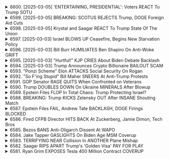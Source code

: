 <details>
<summary>6600. [2025-03-05] 'ENTERTAINING, PRESIDENTIAL': Voters REACT To Trump SOTU</summary><br>

<a href="https://www.youtube.com/watch?v=KOBZKVR3JoI" target="_blank">
    <img src="https://img.youtube.com/vi/KOBZKVR3JoI/maxresdefault.jpg" 
        alt="[Youtube]" width="200">
</a>

# 'ENTERTAINING, PRESIDENTIAL': Voters REACT To Trump SOTU

### 1. 政治環境與兩黨動態
- **共和黨支持**：共和黨對特朗普的支持仍然強勁，尤其是在選舉勝負方面。
- **民主黨策略**：民主黨急需集中精力於選舉策略，而非過去的理論辯論。

### 2. 特朗普的政治風格
- **選舉演講特質**：特朗普首次一般教書演說更接近選舉式演講，強調勝利與掌握權力。
- **角色定位**：他被批評為未能完全承擔總統職責，更多時候是他個人的表現。

### 3. 遊戲規則與政治現實
- **遊戲規則重要性**：特朗普成功避免了多項主要批評，歸功於他的娛樂性和政治策略。
- **媒體影響力**：媒體分化明顯，FOX新聞等平臺支持共和黨立場，其他媒體則持反對態度。

### 4. 經濟與社會議題
- **經濟表現**：特朗普政府的經濟政策受到部分羣體歡迎，但亦有批評聲音。
- **社會分歧**：政治化現象加劇，導致美國社會進一步分化。

### 5. 媒體與輿論反應
- **保守媒體支持**：FOX新聞等保守派媒體持續為特朗普背書。
- **主流媒體批評**：多數主流媒體對特朗普政府持批判態度。

### 6. 將來展望
- **選舉勝負關鍵**：民主黨需聚焦於如何打敗特朗普，而非過去的政治理論。
- **政治生態改變**：未來美國政治可能更趨向於 partyism（派系政治），兩黨鬥爭加劇。

### 7. 網路與社會媒體影響
- **Twitter的作用**：特朗普善用Twitter直接與支持者溝通，塑造個人形象。
- **輿論操控**：社交媒體在信息傳播中扮演重要角色，影響選民判斷。

### 8. 獨立派的影響力
- **獨立選民搖擺**：雖然特朗普吸引了不少保守選民，但仍有部份獨立派搖擺選民需爭取。
- **政治動員**：如何有效動員支持者是未來選戰的關鍵。

### 9. 其他觀察點
- **政府效率**：行政部門與立法部門的合作程度將影響政策實施效果。
- **司法介入**：最高法院在未來可能成為政治鬥爭焦點之一。

---

以上整理涵蓋了文章中主要的政治、經濟、媒體及社會層面的討論，並強調了特朗普政府的特性及其對美國政治生態的影響。
</details>

<details>
<summary>6599. [2025-03-05] BREAKING: SCOTUS REJECTS Trump, DOGE Foreign Aid Cuts</summary><br>

<a href="https://www.youtube.com/watch?v=1TrLAzachVo" target="_blank">
    <img src="https://img.youtube.com/vi/1TrLAzachVo/maxresdefault.jpg" 
        alt="[Youtube]" width="200">
</a>

# BREAKING: SCOTUS REJECTS Trump, DOGE Foreign Aid Cuts

### 最高法院裁決：阻止行政命令關閉邊境

1. **案件背景**  
   - 美國政府試圖通過行政命令關閉邊境，以應對非法移民和毒品走私問題。
   - 裁決涉及美國海關與邊境保護局（CBP）對南部邊界的管理權限。

2. **法院裁決內容**  
   - 法院裁定行政命令違反了《	border	Crossing	Improvement	Act》的法律要求。
   - 行政命令未能確保旅客和貨物的基本處理程序，損害了美國的經濟利益。
   - 法院指出，關閉邊境可能影響到合法旅行和貿易，超出行政權力範圍。

3. **影響與後續發展**  
   - 此裁決對特朗普政府的移民政策構成重大打擊。
   - 可能導致政府重新審視並調整其邊境管理策略。
   - 獨立機構如海關將需確保符合法定程序和標準。

4. **邊境管理的法律框架**  
   - 根據《	border	Crossing	Improvement	Act》，邊境關閉必須基於明確的國家安全威脅，並經過國會批准。
   - 法院強調，任何行政措施都不得忽視經濟和社會影響。

5. **政策實施的限制**  
   - 行政命令在缺乏充分法律依據和程序保障時，可能被司法機構撤銷。
   - 政府需平衡移民控制與合法旅行、貿易之間的關係。

6. **市場反應**  
   - 股市反應平穩，顯示投資者對長期經濟影響持觀望態度。
   - 特別是對邊境政策調整可能導致的供應鏈中斷有所顧慮。

7. **獨立媒體的角色**  
   - 獨立メディア如Breaking Points TV提供客觀報道，幫助公衆理解複雜政經議題。
   - 通過免費訂閱BreakingPoints.com，觀衆可獲取每日更新節目，支持獨立 journalism。
</details>

<details>
<summary>6598. [2025-03-05] Krystal and Saagar REACT To Trump State Of The Union</summary><br>

<a href="https://www.youtube.com/watch?v=DTCqfE8GdDw" target="_blank">
    <img src="https://img.youtube.com/vi/DTCqfE8GdDw/maxresdefault.jpg" 
        alt="[Youtube]" width="200">
</a>

# Krystal and Saagar REACT To Trump State Of The Union

### 重點整理

#### 主要事件與發展
1. **美國國情諮文演說**：
   - 每年一度的國情諮文是國會議事堂中最重要的政治活動之一，吸引衆多媒體關注。
   - 觀衆規模龐大，被視爲國家團結的重要象徵。

2. **政治人物動態**：
   - 特別節目嘉賓包括：
     * **Adam Hamway**：曾作爲《Doctor Who》中的Benjen Stark出現，並因在加沙地區的工作受到關注。
     * **Tami Duckworth**：伊利諾伊州民主黨衆議員，曾被救於墜機事件並兩次阻止以色列對加沙的軍事行動。

#### 重要政策與社會影響
1. **政策討論焦點**：
   - 包括削減社會福利、醫療補助和稅收等議題，這些政策普遍不受歡迎。
   - 美國從格陵蘭撤軍和對中東問題的處理也引發爭議。

2. **政治氛圍與公衆反應**：
   - 儘管特朗普的支持率較低，但他的出現仍能吸引大量觀衆。
   - 公衆對國情諮文的態度反映了對現狀的不滿和對未來的期望。

#### 未來展望
1. **選舉前的輿論動向**：
   - 民主黨在中期選舉中的優勢可能延續，顯示公衆對共和黨政策的不滿。
   - 儘管如此，政治格局的變化仍需時間來觀察其深遠影響。

2. **媒體與獨立聲音**：
   - 強調支持獨立媒體的重要性，鼓勵觀衆通過訂閱Breaking Points TV等方式獲取更多內容。

### 結論
美國的政治生態正在經歷深刻變化，公衆對現狀的不滿可能推動未來的選舉結果。儘管國情諮文等傳統政治活動仍吸引關注，但其背後反映的社會和政策問題值得深入探討。
</details>

<details>
<summary>6597. [2025-03-03] Israel BLOWS UP Ceasefire, Begins New Starvation Policy</summary><br>

<a href="https://www.youtube.com/watch?v=bTtp5vkZr2Y" target="_blank">
    <img src="https://img.youtube.com/vi/bTtp5vkZr2Y/maxresdefault.jpg" 
        alt="[Youtube]" width="200">
</a>

# Israel BLOWS UP Ceasefire, Begins New Starvation Policy

### 重點整理

#### 1. 中東局勢與以色列政策

- **以色列的擴張行爲**：
  - 佔領敘利亞部分地區，並威脅展開全面戰爭。
  - 在約旦河西岸採取軍事行動，強制驅逐居民並破壞家園。

- **美國的支持**：
  - 前國務卿馬爾科·魯比奧繞過國會，批准向以色列提供40億美元的武器系統和裝甲推土機。
  - 美國政府默許以色列繼續軍事行動，支持其在該地區的擴張政策。

#### 2. 軍事行動與人道影響

- **針對敘利亞**：
  - 敘利亞軍隊在首都大馬士革南部駐紮受阻，顯示以色列對該地區控制力的增強。
  - 敘利亞90%地區受影響，包括賈尼恩難民 camp及周邊區域。

- **對黎巴嫩的影響**：
  - 以色列持續佔領黎巴嫩境內5個據點，威脅進一步擴張。

- **加沙地帶的人道危機**：
  - 以軍威脅在齋月期間切斷加沙的電力和水資源供應，加劇當地居民困境。
  - 利用美國支持的「正當性」，掩蓋對停戰協議的違反行爲。

#### 3. 美國政策與中東盟友的角色

- **特朗普政府的影響**：
  - 其中東政策被認爲激進且不穩定，可能在無意中影響當前局勢。

- **拜登與哈裏斯政府的責任**：
  - 在任期間未能停止衝突，導致目前的戰爭持續。
  - 希望特朗普意外幹預以終止戰爭。

#### 4. 獨立媒體的重要性

- **信息傳播的角色**：
  - 主流媒體以外的信息來源提供了更全面的視角，尤其是在報道如約旦河西岸等地的真實情況方面。

- **社區的支持與合作**：
  - 獨立媒體的努力得到了廣泛認可和感謝，被視爲揭露真相的重要力量。
  - 呼籲更多人關注並支持獨立媒體，共同維護信息自由。
</details>

<details>
<summary>6596. [2025-03-03] Bill Burr HUMILIATES Ben Shapiro On Anti-Woke GRIFT</summary><br>

<a href="https://www.youtube.com/watch?v=qg4yy2A2PiI" target="_blank">
    <img src="https://img.youtube.com/vi/qg4yy2A2PiI/maxresdefault.jpg" 
        alt="[Youtube]" width="200">
</a>

# Bill Burr HUMILIATES Ben Shapiro On Anti-Woke GRIFT

### 一、文章主要內容概述  
1. **核心思想**：強調比利時喜劇演員比利·巴爾（Bill Bar）的幽默風格及其在批評權力和企業制度方面的影響。  
2. **主題**：探討美國醫療制度、企業結構以及政治腐敗問題，並呼籲反對 cancel culture 和/media 的操控。  

### 二、比利·巴爾的特色與影響力  
1. **幽默風格**：  
   - 經典的喜劇形式，融合文化批評和諷刺。  
   - 擅長以普通人的方式表達，類似於街頭對話，具有親和力。  

2. **政治批評**：  
   - 直接挑戰權力結構，尤其是針對媒體操控、企業腐敗和政府不公。  
   - 以醫療制度為例，批評美國企業剝削民眾的問題。  

3. **文化反叛**：  
   - 反對 cancel culture 和政治 correctness，呼應右翼思想。  
   - 提倡自由言論，強調普通人的情感和怒火。  

### 三、文章的主要觀點  
1. **醫療制度批評**：  
   - 論述美國醫療制度的問題，認為民眾本能地感到被騙和不滿。  
   - 強調醫藥產業剝削民眾，並導致財富集中於少數人手中。  

2. **企業結構腐敗**：  
   - 指出美國企業結構的問題，民眾感知到自己被剝削。  
   - 聯繫到 Occupy Wall Street 鐵柱運動，強調反抗的必要性。  

3. **メディアの影響力**：  
   - 批評媒體如何塑造殉教者形象，忽略更廣泛的行業問題。  
   - 提出比利·巴爾的看法，認為媒體操控信息令人憤怒。  

4. **イスラエル政策批評**：  
   - 指出美國政府（如特朗普政權）支持以色列對加沙區實施限制，包括人道援助和水供給中斷。  

### 四、文章的結論與呼籲  
1. **比利·巴爾的重要性**：  
   - 看作是文化批評的典範，具有強大的影響力和號召力。  

2. **媒體與政治的反思**：  
   - 警示媒體操控和政治不公的危害，呼籲更多人關注並反對。  

3. **行動呼籲**：  
   - 鼓勵觀眾點擊「贊」、留言，幫助擴大節目影響力。  
   - 提供.breakingpoints.com的鏈接，號召支持獨立媒體。
</details>

<details>
<summary>6595. [2025-03-03] "Hurtful!" KJP CRIES About Biden Debate Backlash</summary><br>

<a href="https://www.youtube.com/watch?v=aSW-p52XXV4" target="_blank">
    <img src="https://img.youtube.com/vi/aSW-p52XXV4/maxresdefault.jpg" 
        alt="[Youtube]" width="200">
</a>

# "Hurtful!" KJP CRIES About Biden Debate Backlash

### 要點整理：

#### 1. **核心主題**
   - 文章圍繞著美國政治生態中的寄贈者與小口徑捐助者在政壇上的影響力展開討論。

#### 2. **主要內容**
   - **高層寄贈者的影響**：
     - 羅素灣（Jeff Bezos）、祖克柏格（Mark Zuckerberg）等巨擘企業家被視為oliberal（自由派）身份 Rahmen（框架）的擁護者。
     - 這些寄贈者企圖利用文化問題作為Trojan Horse，以支持寡頭政治的議程。

   - **右翼政黨的文化戰略**：
     - 右翼力量開始接受並依附於保守文化的符號與價值觀。
     - 例如，馬克·安德烈森（Marc Andreessen）與喬．羅根（Joe Rogan）合作，反對金融消費者保護局（CFPB），利用文化問題推動政治議程。

   - **伯尼·桑德斯的支持羣體**：
     - 桑德斯在2016年和2020年的總統選舉中成功地吸引了大量小口徑捐助者。
     - 他的支持者多數來自沃爾瑪、亞馬遜和星巴克等大公司的勞工階級，這些羣體的優先事項往往被忽略。

   - **寄贈者的視野局限**：
     - 寄贈者們深信自己才是真正理解美國脈動的人。
     - 他們認為シリコンバレー與華爾街的富人こそがアメリカ労働階級の聲を聞くべき存在だと錯覚している。

#### 3. **文化戰爭的影響**
   - 左翼與右翼皆利用文化問題來激化政治對立。
   - 右翼以「取消文化」為名，削弱自由派的信任與立場。

#### 4. **寄贈者的策略變化**
   - 對於寡頭政治的支持，寄贈者開始轉向右翼的文化符號，以掩蓋其真正的政治經濟利益。

#### 5. **結論性看法**
   - 寄贈者們的行為看似瘋狂且不誠實，但其實是對自身利益的最佳保護。
   - 他們深陷於自己所營造的泡沫中，相信自己的立場正確無誤。
</details>

<details>
<summary>6594. [2025-03-03] Trump Announces Crypto Billionaire BAILOUT SCAM</summary><br>

<a href="https://www.youtube.com/watch?v=uHvydQFSMtc" target="_blank">
    <img src="https://img.youtube.com/vi/uHvydQFSMtc/maxresdefault.jpg" 
        alt="[Youtube]" width="200">
</a>

# Trump Announces Crypto Billionaire BAILOUT SCAM

### 主要主題

1. **トランプ政権の金銭的な利益と政府資金の不正利用**
2. **暗號通貨긱ェームと政治的影響力の行使**
3. **トランプとイーロン・マスクとの関係性と共通の目的**

### 關鍵點與分析

1. **トランプ政権の金銭的な利益**
   - トランプは、匿名の大富豪や暗號通貨の投資家たちから多額の資金を集め、自身の純資産を拡大。
   - 政府が暗號通貨に関連する規制緩和を行い、トランプの家族や支持者たちはこの機會を利用して利益を上げた。
   - これらの資金は、政治的影響力維持や選挙キャンペーンに費やされた可能性がある。

2. **暗號通貨긱ェームと政治的影響力**
   - 特定の暗號通貨（例: トランプコイン）が大富豪たちから多額の資金を集め、その一部はトランプのポケットに入る。
   - 政府の規制や政策がこれらのプロジェクトに有利になり、結果的にトランプとその支持者たちは莫大な利益を享受。
   - これにより、政府が國民の金を奪い、少數の大富豪のためになっているとの批判が出る。

3. **トランプとイーロン・マスクの関係**
   - 両者は共に、政府から利益を搾取し、自身や仲間たちの目的達成に注力。
   - 公金不正利用が彼らのつなぎ紐となっており、この點で共通のコミットメントがある。
   - 儘管トランプは歴史的評価にこだわり、世論調査や選挙キャンペーンに重點を置いているが、イーロン・マスクほど注目を集めているわけではない。

### 推論與建議

1. **推論**
   - トランプ政権下での暗號通貨붐は、少數の億萬長者と政治家による利益쏠림現象を反映している。
   - 政府の規制や政策が特定のプロジェクトに有利になることで、民主主義の腐敗を招いている可能性がある。

2. **建議**
   - 暗號通貨に関連する規制を見直し、透明性と公平性を向上させるべき。
   - 政治家と財界との資金的なつながりを厳しく監視し、公金の不正利用を防止するための制度を強化すべき。
   - 大衆に向けた情報公開を徹底し、政治的影響力の集中や利益쏠림現象に対する批判をorary受けないように努めるべき。
</details>

<details>
<summary>6593. "Ponzi Scheme" Elon ATTACKS Social Security On Rogan</summary><br>

<a href="https://www.youtube.com/watch?v=kvRC0zuY_YE" target="_blank">
    <img src="https://img.youtube.com/vi/kvRC0zuY_YE/maxresdefault.jpg" 
        alt="[Youtube]" width="200">
</a>

# "Ponzi Scheme" Elon ATTACKS Social Security On Rogan


</details>

<details>
<summary>6592. "So F'ing Stupid" Bill Maher SNEERS At Anti-Trump Protests</summary><br>

<a href="https://www.youtube.com/watch?v=8Eu_D6muUMw" target="_blank">
    <img src="https://img.youtube.com/vi/8Eu_D6muUMw/maxresdefault.jpg" 
        alt="[Youtube]" width="200">
</a>

# "So F'ing Stupid" Bill Maher SNEERS At Anti-Trump Protests


</details>

<details>
<summary>6591. GOP Senator RAGE QUITS When Confronted on Veterans</summary><br>

<a href="https://www.youtube.com/watch?v=y_YhFOK0WjA" target="_blank">
    <img src="https://img.youtube.com/vi/y_YhFOK0WjA/maxresdefault.jpg" 
        alt="[Youtube]" width="200">
</a>

# GOP Senator RAGE QUITS When Confronted on Veterans


</details>

<details>
<summary>6590. Trump DOUBLES DOWN On Ukraine MINERALS After Blowup</summary><br>

<a href="https://www.youtube.com/watch?v=2KDpGyhnfiw" target="_blank">
    <img src="https://img.youtube.com/vi/2KDpGyhnfiw/maxresdefault.jpg" 
        alt="[Youtube]" width="200">
</a>

# Trump DOUBLES DOWN On Ukraine MINERALS After Blowup


</details>

<details>
<summary>6589. Epstein Files FLOP In Total Chaos: Trump Protecting Israel?</summary><br>

<a href="https://www.youtube.com/watch?v=1fJ7Zm-BsPQ" target="_blank">
    <img src="https://img.youtube.com/vi/1fJ7Zm-BsPQ/maxresdefault.jpg" 
        alt="[Youtube]" width="200">
</a>

# Epstein Files FLOP In Total Chaos: Trump Protecting Israel?


</details>

<details>
<summary>6588. BREAKING: Trump KICKS Zelensky OUT After INSANE Shouting Match</summary><br>

<a href="https://www.youtube.com/watch?v=QjnNbvPIEOI" target="_blank">
    <img src="https://img.youtube.com/vi/QjnNbvPIEOI/maxresdefault.jpg" 
        alt="[Youtube]" width="200">
</a>

# BREAKING: Trump KICKS Zelensky OUT After INSANE Shouting Match


</details>

<details>
<summary>6587. Epstein Files FAIL, Andrew Tate BACKLASH, DOGE Firings BLOCKED</summary><br>

<a href="https://www.youtube.com/watch?v=oOVn6YBZrpQ" target="_blank">
    <img src="https://img.youtube.com/vi/oOVn6YBZrpQ/maxresdefault.jpg" 
        alt="[Youtube]" width="200">
</a>

# Epstein Files FAIL, Andrew Tate BACKLASH, DOGE Firings BLOCKED


</details>

<details>
<summary>6586. Fired CFPB Director HITS BACK At Zuckerberg, Jamie Dimon, Tech Bros</summary><br>

<a href="https://www.youtube.com/watch?v=7jWS9gq5xMw" target="_blank">
    <img src="https://img.youtube.com/vi/7jWS9gq5xMw/maxresdefault.jpg" 
        alt="[Youtube]" width="200">
</a>

# Fired CFPB Director HITS BACK At Zuckerberg, Jamie Dimon, Tech Bros


</details>

<details>
<summary>6585. Bezos BANS Anti-Oligarch Dissent At WAPO</summary><br>

<a href="https://www.youtube.com/watch?v=1JBjZiq3l9w" target="_blank">
    <img src="https://img.youtube.com/vi/1JBjZiq3l9w/maxresdefault.jpg" 
        alt="[Youtube]" width="200">
</a>

# Bezos BANS Anti-Oligarch Dissent At WAPO


</details>

<details>
<summary>6584. Jake Tapper GASLIGHTS On Biden Age MSM Coverup</summary><br>

<a href="https://www.youtube.com/watch?v=yprsMNCwxII" target="_blank">
    <img src="https://img.youtube.com/vi/yprsMNCwxII/maxresdefault.jpg" 
        alt="[Youtube]" width="200">
</a>

# Jake Tapper GASLIGHTS On Biden Age MSM Coverup


</details>

<details>
<summary>6583. TERRIFYING NEAR Collision In ANOTHER Plane Mishap</summary><br>

<a href="https://www.youtube.com/watch?v=HlB7MP62EPA" target="_blank">
    <img src="https://img.youtube.com/vi/HlB7MP62EPA/maxresdefault.jpg" 
        alt="[Youtube]" width="200">
</a>

# TERRIFYING NEAR Collision In ANOTHER Plane Mishap


</details>

<details>
<summary>6582. Saagar RIPS APART Trump's 'Golden Visa' PAY FOR PLAY</summary><br>

<a href="https://www.youtube.com/watch?v=FfgI1Sqh1Tc" target="_blank">
    <img src="https://img.youtube.com/vi/FfgI1Sqh1Tc/maxresdefault.jpg" 
        alt="[Youtube]" width="200">
</a>

# Saagar RIPS APART Trump's 'Golden Visa' PAY FOR PLAY


</details>

<details>
<summary>6581. Ryan Grim EXPOSES Tesla 400 Million Contract COVERUP</summary><br>

<a href="https://www.youtube.com/watch?v=w7FmeoXBvRQ" target="_blank">
    <img src="https://img.youtube.com/vi/w7FmeoXBvRQ/maxresdefault.jpg" 
        alt="[Youtube]" width="200">
</a>

# Ryan Grim EXPOSES Tesla 400 Million Contract COVERUP


</details>

